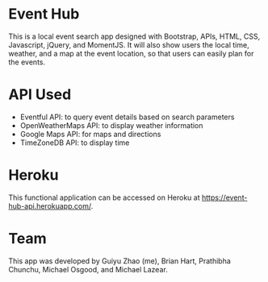 # Event Hub

This is a local event search app designed with Bootstrap, APIs, HTML, CSS, Javascript, jQuery, and MomentJS. It will also show users the local time, weather, and a map at the event location, so that users can easily plan for the events.

# API Used

- Eventful API: to query event details based on search parameters
- OpenWeatherMaps API: to display weather information
- Google Maps API: for maps and directions
- TimeZoneDB API: to display time


# Heroku

This functional application can be accessed on Heroku at https://event-hub-api.herokuapp.com/.

# Team

This app was developed by Guiyu Zhao (me), Brian Hart, Prathibha Chunchu, Michael Osgood, and Michael Lazear.
